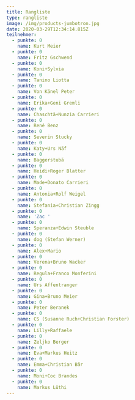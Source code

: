 ```yaml
---
title: Rangliste
type: rangliste
image: /img/products-jumbotron.jpg
date: 2020-03-29T12:34:14.815Z
teilnehmer:
  - punkte: 0
    name: Kurt Meier
  - punkte: 0
    name: Fritz Gschwend
  - punkte: 0
    name: Koni+Sylvia
  - punkte: 0
    name: Tanino Liotta
  - punkte: 0
    name: Von Känel Peter
  - punkte: 0
    name: Erika+Geni Gremli
  - punkte: 0
    name: Chaschtä+Nunzia Carrieri
  - punkte: 0
    name: René Benz
  - punkte: 0
    name: Severin Stucky
  - punkte: 0
    name: Katy+Urs Näf
  - punkte: 0
    name: Baggerstubä
  - punkte: 0
    name: Heidi+Roger Blatter
  - punkte: 0
    name: Made+Donato Carrieri
  - punkte: 0
    name: Antonia+Rolf Weigel
  - punkte: 0
    name: Stefania+Christian Zingg
  - punkte: 0
    name: 'Zac '
  - punkte: 0
    name: Speranza+Edwin Steuble
  - punkte: 0
    name: dog (Stefan Werner)
  - punkte: 0
    name: Alex+Mario
  - punkte: 0
    name: Verena+Bruno Wacker
  - punkte: 0
    name: Regula+Franco Monferini
  - punkte: 0
    name: Urs Affentranger
  - punkte: 0
    name: Gina+Bruno Meier
  - punkte: 0
    name: Peter Beranek
  - punkte: 0
    name: CS (Susanne Ruch+Christian Forster)
  - punkte: 0
    name: Lilly+Raffaele
  - punkte: 0
    name: Zeljko Berger
  - punkte: 0
    name: Eva+Markus Heitz
  - punkte: 0
    name: Emma+Christian Bär
  - punkte: 0
    name: Moni+Coc Brandes
  - punkte: 0
    name: Markus Lüthi
---
```

